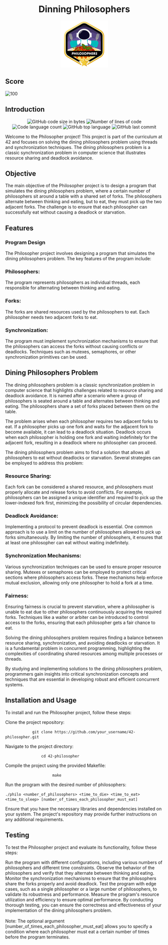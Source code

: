 
<div align="center">
<h1>Dinning Philosophers</h1>
	
<a href="https://github.com/simon-zerisenay/42_Philosophers">![42 Badge](https://github.com/mcombeau/mcombeau/blob/main/42_badges/philosophersm.png)</a>

</div>
<label>
	<h2> Score </h2>	
	<img alt="100" style="width: 100px;height: 70px" src="https://github.com/simon-zerisenay/simon-zerisenay/blob/main/100.png"/>
</label> 
<h2>Introduction</h2>
<p align="center">
	<img alt="GitHub code size in bytes" src="https://img.shields.io/github/languages/code-size/simon-zerisenay/42_Philosophers?color=lightblue" />
	<img alt="Number of lines of code" src="https://img.shields.io/tokei/lines/github/simon-zerisenay/42_Philosophers?color=critical" />
	<img alt="Code language count" src="https://img.shields.io/github/languages/count/simon-zerisenay/42_Philosophers?color=yellow" />
	<img alt="GitHub top language" src="https://img.shields.io/github/languages/top/simon-zerisenay/42_Philosophers?color=blue" />
	<img alt="GitHub last commit" src="https://img.shields.io/github/last-commit/simon-zerisenay/42_Philosophers?color=green" />
</p> 
Welcome to the Philosopher project! This project is part of the curriculum at 42 and focuses on solving the dining philosophers problem using threads and synchronization techniques. The dining philosophers problem is a classic synchronization problem in computer science that illustrates resource sharing and deadlock avoidance.

<h2>Objective</h2>
The main objective of the Philosopher project is to design a program that simulates the dining philosophers problem, where a certain number of philosophers sit around a table with a shared set of forks. The philosophers alternate between thinking and eating, but to eat, they must pick up the two adjacent forks. The challenge is to ensure that each philosopher can successfully eat without causing a deadlock or starvation.

<h2>Features</h2>
<h3>Program Design</h3>
The Philosopher project involves designing a program that simulates the dining philosophers problem. The key features of the program include:

<h3>Philosophers:</h3> 
The program represents philosophers as individual threads, each responsible for alternating between thinking and eating.
<h3>Forks:</h3> 
The forks are shared resources used by the philosophers to eat. Each philosopher needs two adjacent forks to eat.
<h3>Synchronization:</h3> 
The program must implement synchronization mechanisms to ensure that the philosophers can access the forks without causing conflicts or deadlocks. Techniques such as mutexes, semaphores, or other synchronization primitives can be used.
<h2> Dining Philosophers Problem</h2>
The dining philosophers problem is a classic synchronization problem in computer science that highlights challenges related to resource sharing and deadlock avoidance. It is named after a scenario where a group of philosophers is seated around a table and alternates between thinking and eating. The philosophers share a set of forks placed between them on the table.

The problem arises when each philosopher requires two adjacent forks to eat. If a philosopher picks up one fork and waits for the adjacent fork to become available, it can lead to a deadlock situation. Deadlock occurs when each philosopher is holding one fork and waiting indefinitely for the adjacent fork, resulting in a deadlock where no philosopher can proceed.

The dining philosophers problem aims to find a solution that allows all philosophers to eat without deadlocks or starvation. Several strategies can be employed to address this problem:

<h3>Resource Sharing:</h3>
Each fork can be considered a shared resource, and philosophers must properly allocate and release forks to avoid conflicts. For example, philosophers can be assigned a unique identifier and required to pick up the lower-indexed fork first, minimizing the possibility of circular dependencies.

<h3>Deadlock Avoidance:</h3>
Implementing a protocol to prevent deadlock is essential. One common approach is to use a limit on the number of philosophers allowed to pick up forks simultaneously. By limiting the number of philosophers, it ensures that at least one philosopher can eat without waiting indefinitely.

<h3>Synchronization Mechanisms:</h3>
Various synchronization techniques can be used to ensure proper resource sharing. Mutexes or semaphores can be employed to protect critical sections where philosophers access forks. These mechanisms help enforce mutual exclusion, allowing only one philosopher to hold a fork at a time.

<h3>Fairness:</h3>
Ensuring fairness is crucial to prevent starvation, where a philosopher is unable to eat due to other philosophers continuously acquiring the required forks. Techniques like a waiter or arbiter can be introduced to control access to the forks, ensuring that each philosopher gets a fair chance to eat.

Solving the dining philosophers problem requires finding a balance between resource sharing, synchronization, and avoiding deadlocks or starvation. It is a fundamental problem in concurrent programming, highlighting the complexities of coordinating shared resources among multiple processes or threads.

By studying and implementing solutions to the dining philosophers problem, programmers gain insights into critical synchronization concepts and techniques that are essential in developing robust and efficient concurrent systems.

<h2>Installation and Usage</h2>
To install and run the Philosopher project, follow these steps:

Clone the project repository: 

				git clone https://github.com/your_username/42-philosopher.git
Navigate to the project directory: 
				
					cd 42-philosopher
Compile the project using the provided Makefile: 

				   		 make
Run the program with the desired number of philosophers: 

	./philo <number_of_philosophers> <time_to_die> <time_to_eat> <time_to_sleep> [number_of_times_each_philosopher_must_eat]
Ensure that you have the necessary libraries and dependencies installed on your system. The project's repository may provide further instructions on any additional requirements.

<h2>Testing</h2>
To test the Philosopher project and evaluate its functionality, follow these steps:

Run the program with different configurations, including various numbers of philosophers and different time constraints.
Observe the behavior of the philosophers and verify that they alternate between thinking and eating.
Monitor the synchronization mechanisms to ensure that the philosophers share the forks properly and avoid deadlock.
Test the program with edge cases, such as a single philosopher or a large number of philosophers, to validate its robustness and performance.
Measure the program's resource utilization and efficiency to ensure optimal performance.
By conducting thorough testing, you can ensure the correctness and effectiveness of your implementation of the dining philosophers problem.
<br/>
<br/>
Note: The optional argument [number_of_times_each_philosopher_must_eat] allows you to specify a condition where each philosopher must eat a certain number of times before the program terminates.
